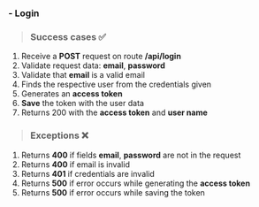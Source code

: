 ### - Login
> ### Success cases ✅
1. Receive a **POST** request on route **/api/login**
2. Validate request data: **email**, **password**
3. Validate that **email** is a valid email
4. Finds the respective user from the credentials given
5. Generates an **access token**
6. **Save** the token with the user data
7. Returns 200 with the **access token** and **user name**

> ### Exceptions ❌
1. Returns **400** if fields **email**, **password** are not in the request
2. Returns **400** if email is invalid
3. Returns **401** if credentials are invalid
4. Returns **500** if error occurs while generating the **access token**
5. Returns **500** if error occurs while saving the token